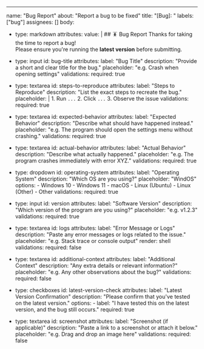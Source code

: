 ---
name: "Bug Report"
about: "Report a bug to be fixed"
title: "[Bug]: "
labels: ["bug"]
assignees: []
body:
  - type: markdown
    attributes:
      value: |
        ## 🪳 Bug Report
        Thanks for taking the time to report a bug!  
        Please ensure you're running the **latest version** before submitting.  

  - type: input
    id: bug-title
    attributes:
      label: "Bug Title"
      description: "Provide a short and clear title for the bug."
      placeholder: "e.g. Crash when opening settings"
    validations:
      required: true

  - type: textarea
    id: steps-to-reproduce
    attributes:
      label: "Steps to Reproduce"
      description: "List the exact steps to recreate the bug."
      placeholder: |
        1. Run `...`
        2. Click `...`
        3. Observe the issue
    validations:
      required: true

  - type: textarea
    id: expected-behavior
    attributes:
      label: "Expected Behavior"
      description: "Describe what should have happened instead."
      placeholder: "e.g. The program should open the settings menu without crashing."
    validations:
      required: true

  - type: textarea
    id: actual-behavior
    attributes:
      label: "Actual Behavior"
      description: "Describe what actually happened."
      placeholder: "e.g. The program crashes immediately with error XYZ."
    validations:
      required: true

  - type: dropdown
    id: operating-system
    attributes:
      label: "Operating System"
      description: "Which OS are you using?"
      placeholder: "WindOS"
      options:
        - Windows 10
        - Windows 11
        - macOS
        - Linux (Ubuntu)
        - Linux (Other)
        - Other
    validations:
      required: true

  - type: input
    id: version
    attributes:
      label: "Software Version"
      description: "Which version of the program are you using?"
      placeholder: "e.g. v1.2.3"
    validations:
      required: true

  - type: textarea
    id: logs
    attributes:
      label: "Error Message or Logs"
      description: "Paste any error messages or logs related to the issue."
      placeholder: "e.g. Stack trace or console output"
      render: shell
    validations:
      required: false

  - type: textarea
    id: additional-context
    attributes:
      label: "Additional Context"
      description: "Any extra details or relevant information?"
      placeholder: "e.g. Any other observations about the bug?"
    validations:
      required: false

  - type: checkboxes
    id: latest-version-check
    attributes:
      label: "Latest Version Confirmation"
      description: "Please confirm that you've tested on the latest version."
      options:
        - label: "I have tested this on the latest version, and the bug still occurs."
          required: true

  - type: textarea
    id: screenshot
    attributes:
      label: "Screenshot (if applicable)"
      description: "Paste a link to a screenshot or attach it below."
      placeholder: "e.g. Drag and drop an image here"
    validations:
      required: false
